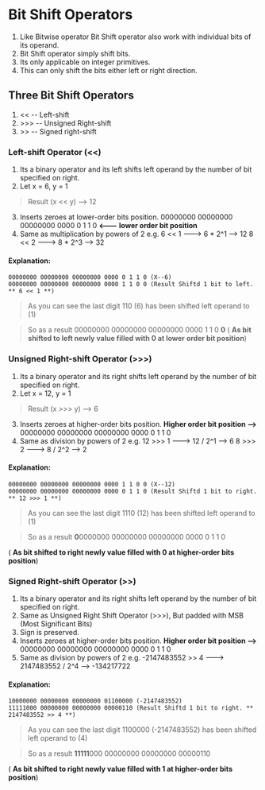 # Bit Shift Operators

1. Like Bitwise operator Bit Shift operator also work with individual bits of its operand. 
2. Bit Shift operator simply shift bits.
3. Its only applicable on integer primitives.
4. This can only shift the bits either left or right direction.

## Three Bit Shift Operators
1. << -- Left-shift
2. \>\>\> -- Unsigned Right-shift
3. \>\> -- Signed right-shift

### Left-shift Operator (<<)

1. Its a binary operator and its left shifts left operand by the number of bit specified on right. 
2. Let x = 6, y = 1
> Result (x << y) --> 12
3. Inserts zeroes at lower-order bits position.  00000000 00000000 00000000 0000 0 1 1 0 **<--- lower order bit position**
4. Same as multiplication by powers of 2
    e.g. 6 << 1 ---> 6 * 2^1 --> 12
         8 << 2 ---> 8 * 2^3 --> 32
#### Explanation:
    00000000 00000000 00000000 0000 0 1 1 0 (X--6)
    00000000 00000000 00000000 0000 1 1 0 0 (Result Shiftd 1 bit to left. ** 6 << 1 **)
> As you can see the last digit 110 (6) has been shifted left operand to (1)

> So as a result  00000000 00000000 00000000 0000 1 1 0 **0** ( **As bit shifted to left newly value filled with 0 at lower order bit position**) 
 
### Unsigned Right-shift Operator (>>>)

1. Its a binary operator and its right shifts left operand by the number of bit specified on right. 
2. Let x = 12, y = 1
> Result (x >>> y) --> 6
3. Inserts zeroes at higher-order bits position. **Higher order bit position -->** 00000000 00000000 00000000 0000 0 1 1 0
4. Same as division by powers of 2
    e.g. 12 >>> 1 ---> 12 / 2^1 --> 6
         8 >>> 2 ---> 8 / 2^2 --> 2
#### Explanation:
    00000000 00000000 00000000 0000 1 1 0 0 (X--12)
    00000000 00000000 00000000 0000 0 1 1 0 (Result Shiftd 1 bit to right. ** 12 >>> 1 **)
> As you can see the last digit 1110 (12) has been shifted left operand to (1)

> So as a result **0**0000000 00000000 00000000 0000 0 1 1 0 

( **As bit shifted to right newly value filled with 0 at higher-order bits position**) 



### Signed Right-shift Operator (>>)

1. Its a binary operator and its right shifts left operand by the number of bit specified on right. 
2. Same as Unsigned Right Shift Operator (>>>), But padded with MSB (Most Significant Bits)
3. Sign is preserved.
4. Inserts zeroes at higher-order bits position. **Higher order bit position -->** 00000000 00000000 00000000 0000 0 1 1 0
5. Same as division by powers of 2
    e.g. -2147483552 >> 4 ---> 2147483552 / 2^4 --> -134217722
  
#### Explanation:
    10000000 00000000 00000000 01100000 (-2147483552)
    11111000 00000000 00000000 00000110 (Result Shiftd 1 bit to right. ** 2147483552 >> 4 **)
> As you can see the last digit 1100000 (-2147483552) has been shifted left operand to (4)

> So as a result **11111**000 00000000 00000000 00000110 

( **As bit shifted to right newly value filled with 1 at higher-order bits position**) 

